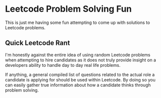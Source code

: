 # Leetcode Problem Solving Fun

This is just me having some fun attempting to come up with solutions to Leetcode problems.

## Quick Leetcode Rant

I'm honestly against the entire idea of using random Leetcode problems when attempting to hire candidates as it does not truly provide insight on a developers ability to handle day to day real life problems.

If anything, a general compiled list of questions related to the actual role a candidate is applying for should be used within Leetcode. By doing so you can easily gather true information about how a candidate thinks through problem solving.
